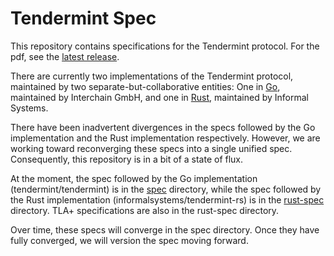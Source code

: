 # Tendermint Spec

This repository contains specifications for the Tendermint protocol. For the pdf, see the [latest release](https://github.com/tendermint/spec/releases).

There are currently two implementations of the Tendermint protocol,
maintained by two separate-but-collaborative entities:
One in [Go](https://github.com/tendermint/tendermint),
maintained by Interchain GmbH,
and one in [Rust](https://github.com/informalsystems/tendermint-rs),
maintained by Informal Systems.

There have been inadvertent divergences in the specs followed
by the Go implementation and the Rust implementation respectively.
However, we are working toward reconverging these specs into a single unified spec.
Consequently, this repository is in a bit of a state of flux.

At the moment, the spec followed by the Go implementation
(tendermint/tendermint) is in the [spec](spec) directory,
while the spec followed by the Rust implementation
(informalsystems/tendermint-rs) is in the [rust-spec](rust-spec)
directory. TLA+ specifications are also in the rust-spec directory.

Over time, these specs will converge in the spec directory.
Once they have fully converged, we will version the spec moving forward.
